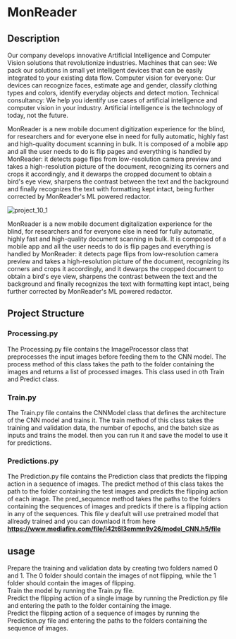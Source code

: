 # MonReader  
## Description  
Our company develops innovative Artificial Intelligence and Computer Vision solutions that revolutionize industries. Machines that can see: We pack our solutions in small yet intelligent devices that can be easily integrated to your existing data flow. Computer vision for everyone: Our devices can recognize faces, estimate age and gender, classify clothing types and colors, identify everyday objects and detect motion. Technical consultancy: We help you identify use cases of artificial intelligence and computer vision in your industry. Artificial intelligence is the technology of today, not the future.

MonReader is a new mobile document digitization experience for the blind, for researchers and for everyone else in need for fully automatic, highly fast and high-quality document scanning in bulk. It is composed of a mobile app and all the user needs to do is flip pages and everything is handled by MonReader: it detects page flips from low-resolution camera preview and takes a high-resolution picture of the document, recognizing its corners and crops it accordingly, and it dewarps the cropped document to obtain a bird's eye view, sharpens the contrast between the text and the background and finally recognizes the text with formatting kept intact, being further corrected by MonReader's ML powered redactor.  
  
![project_10_1](https://user-images.githubusercontent.com/98874284/222156736-d899d901-43a4-4d00-bb5b-9f427ad84511.png)
  
 MonReader is a new mobile document digitalization experience for the blind, for researchers and for everyone else in need for fully automatic, highly fast and high-quality document scanning in bulk. It is composed of a mobile app and all the user needs to do is flip pages and everything is handled by MonReader: it detects page flips from low-resolution camera preview and takes a high-resolution picture of the document, recognizing its corners and crops it accordingly, and it dewarps the cropped document to obtain a bird's eye view, sharpens the contrast between the text and the background and finally recognizes the text with formatting kept intact, being further corrected by MonReader's ML powered redactor.  
 
## Project Structure  
### Processing.py  
The Processing.py file contains the ImageProcessor class that preprocesses the input images before feeding them to the CNN model. The process method of this class takes the path to the folder containing the images and returns a list of processed images. This class used in oth Train and Predict class.  

### Train.py  
The Train.py file contains the CNNModel class that defines the architecture of the CNN model and trains it. The train method of this class takes the training and validation data, the number of epochs, and the batch size as inputs and trains the model. then you can run it and save the model to use it for predictions.  
### Predictions.py  
The Prediction.py file contains the Prediction class that predicts the flipping action in a sequence of images. The predict method of this class takes the path to the folder containing the test images and predicts the flipping action of each image. The pred_sequence method takes the paths to the folders containing the sequences of images and predicts if there is a flipping action in any of the sequences. This file y deafult will use pretrained model that allready trained and you can downlaod it from here **https://www.mediafire.com/file/i42t6l3emmn9v26/model_CNN.h5/file**  

## usage

Prepare the training and validation data by creating two folders named 0 and 1. The 0 folder should contain the images of not flipping, while the 1 folder should contain the images of flipping.  
Train the model by running the Train.py file.    
Predict the flipping action of a single image by running the Prediction.py file and entering the path to the folder containing the image.  
Predict the flipping action of a sequence of images by running the Prediction.py file and entering the paths to the folders containing the sequence of images.


